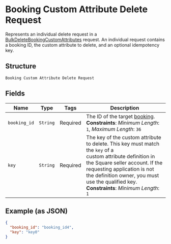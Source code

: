 
# Booking Custom Attribute Delete Request

Represents an individual delete request in a [BulkDeleteBookingCustomAttributes](../../doc/api/booking-custom-attributes.md#bulk-delete-booking-custom-attributes)
request. An individual request contains a booking ID, the custom attribute to delete, and an optional idempotency key.

## Structure

`Booking Custom Attribute Delete Request`

## Fields

| Name | Type | Tags | Description |
|  --- | --- | --- | --- |
| `booking_id` | `String` | Required | The ID of the target [booking](entity:Booking).<br>**Constraints**: *Minimum Length*: `1`, *Maximum Length*: `36` |
| `key` | `String` | Required | The key of the custom attribute to delete. This key must match the `key` of a<br>custom attribute definition in the Square seller account. If the requesting application is not<br>the definition owner, you must use the qualified key.<br>**Constraints**: *Minimum Length*: `1` |

## Example (as JSON)

```json
{
  "booking_id": "booking_id4",
  "key": "key0"
}
```

